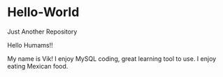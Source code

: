 # Hello-World
Just Another Repository

Hello Humams!! 

My name is Vik! I enjoy MySQL coding, great learning tool to use. I enjoy eating Mexican food.
